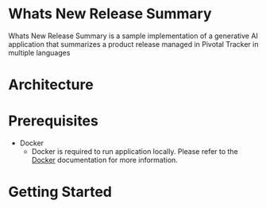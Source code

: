 # Whats New Release Summary
Whats New Release Summary is a sample implementation of a generative AI application that summarizes a product release managed in Pivotal Tracker in multiple languages


# Architecture

# Prerequisites

- Docker
  - Docker is required to run application locally. Please refer to the [Docker](https://docs.docker.com/engine/install/) documentation for more information.


# Getting Started
